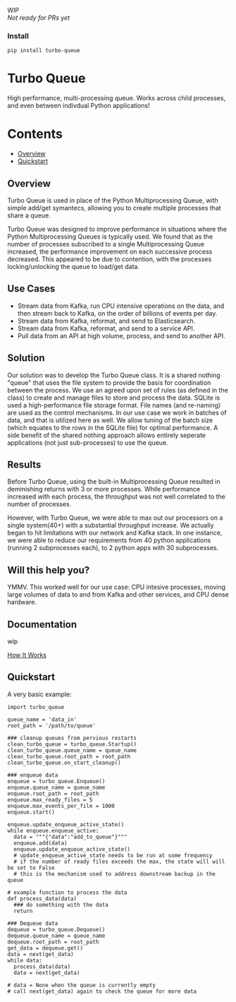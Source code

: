 WIP  
*Not ready for PRs yet*

### Install
```
pip install turbo-queue
```


# Turbo Queue
High performance, multi-processing queue. Works across child processes, and even between indivdual Python applications!


# Contents
 - [Overview](#Overview) 
 - [Quickstart](#Quickstart) 

## Overview
Turbo Queue is used in place of the Python Multiprocessing Queue, with simple add/get symantecs, allowing you to create multiple processes that share a queue.

Turbo Queue was designed to improve performance in situations where the Python Multiprocessing Queues is typically used. We found that as the number of processes subscribed to a single Multiprocessing Queue increased, the performance improvement on each successive process decreased. This appeared to be due to contention, with the processes locking/unlocking the queue to load/get data.

## Use Cases
- Stream data from Kafka, run CPU intensive operations on the data, and then stream back to Kafka, on the order of billions of events per day.
- Stream data from Kafka, reformat, and send to Elasticsearch.
- Stream data from Kafka, reformat, and send to a service API.
- Pull data from an API at high volume, process, and send to another API.


## Solution
Our solution was to develop the Turbo Queue class. It is a shared nothing "queue" that uses the file system to provide the basis for coordination between the process. We use an agreed upon set of rules (as defined in the class) to create and manage files to store and process the data. SQLite is used a high-performance file storage format. File names (and re-naming) are used as the control mechanisms. In our use case we work in batches of data, and that is utilized here as well. We allow tuning of the batch size (which equates to the rows in the SQLite file) for optimal performance. A side benefit of the shared nothing approach allows entirely seperate applications (not just sub-processes) to use the queue.

## Results
Before Turbo Queue, using the built-in Multiprocessing Queue resulted in deminishing returns with 3 or more processes. While performance increased with each process, the throughput was not well correlated to the number of processes. 
  
However, with Turbo Queue, we were able to max out our processors on a single system(40+) with a substantial throughput increase. We actually began to hit limitations with our network and Kafka stack. In one instance, we were able to reduce our requirements from 40 python applications (running 2 subprocesses each), to 2 python apps with 30 subprocesses.

## Will this help you?
YMMV. This worked well for our use case: CPU intesive processes, moving large volumes of data to and from Kafka and other services, and CPU dense hardware.

## Documentation
wip

[How It Works](docs/how_it_works.md)

## Quickstart
A very basic example:  

```
import turbo_queue

queue_name = 'data_in'
root_path = '/path/to/queue'

### cleanup queues from pervious restarts
clean_turbo_queue = turbo_queue.Startup()
clean_turbo_queue.queue_name = queue_name
clean_turbo_queue.root_path = root_path
clean_turbo_queue.on_start_cleanup()

### enqueue data  
enqueue = turbo_queue.Enqueue()
enqueue.queue_name = queue_name
enqueue.root_path = root_path
enqueue.max_ready_files = 5
enqueue.max_events_per_file = 1000
enqueue.start()

enqueue.update_enqueue_active_state()
while enqueue.enqueue_active:
  data = """{"data":"add_to_queue"}"""
  enqueue.add(data)
  enqueue.update_enqueue_active_state()
  # update_enqueue_active_state needs to be run at some frequency
  # if the number of ready files exceeds the max, the state will will be set to False
  # this is the mechanism used to address downstream backup in the queue

# example function to process the data
def process_data(data)
  ### do something with the data
  return

### Dequeue data
dequeue = turbo_queue.Dequeue()
dequeue.queue_name = queue_name
dequeue.root_path = root_path
get_data = dequeue.get()
data = next(get_data)
while data:
  process_data(data)
  data = next(get_data)

# data = None when the queue is currently empty
# call next(get_data) again to check the queue for more data
```
